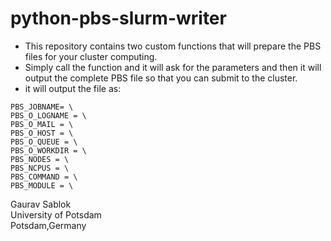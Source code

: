 # python-pbs-slurm-writer

- This repository contains two custom functions that will prepare the PBS files for your cluster computing.
- Simply call the function and it will ask for the parameters and then it will output the complete PBS file so that you can submit to the cluster.
- it will output the file as:

```
PBS_JOBNAME= \                         
PBS_O_LOGNAME = \                        
PBS_O_MAIL = \                      
PBS_O_HOST = \                        
PBS_O_QUEUE = \                         
PBS_O_WORKDIR = \                        
PBS_NODES = \                          
PBS_NCPUS = \                         
PBS_COMMAND = \                         
PBS_MODULE = \
```

Gaurav Sablok \
University of Potsdam \
Potsdam,Germany 
